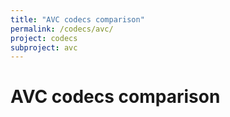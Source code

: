 ```yaml
---
title: "AVC codecs comparison"
permalink: /codecs/avc/
project: codecs
subproject: avc
---
```

# AVC codecs comparison